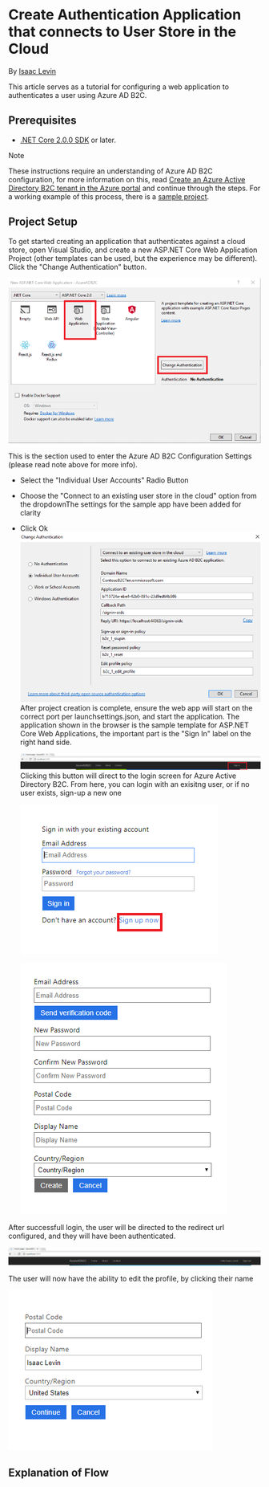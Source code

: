 # Create Authentication Application that connects to User Store in the Cloud

By [Isaac Levin](https://isaaclevin.com)

This article serves as a tutorial for configuring a web application to authenticates a user using Azure AD B2C.

## Prerequisites

* [.NET Core 2.0.0 SDK](https://dot.net/core) or later.

> [!NOTE]
> These instructions require an understanding of Azure AD B2C configuration, for more information on this, read [Create an Azure Active Directory B2C tenant in the Azure portal](https://docs.microsoft.com/azure/active-directory-b2c/active-directory-b2c-get-started) and continue through the steps.
> For a working example of this process, there is a [sample project](authentication/azure-ad-b2c/sample/AzureADB2C/AzureADB2C).


## Project Setup
To get started creating an application that authenticates against a cloud store, open Visual Studio, and create a new ASP.NET Core Web Application Project (other templates can be used, but the experience may be different). Click the "Change Authentication" button.

   ![New ASP.NET Core Project](azure-ad-b2c/_static/1.png)

This is the section used to enter the Azure AD B2C Configuration Settings (please read note above for more info). 
- Select the "Individual User Accounts" Radio Button
- Choose the "Connect to an existing user store in the cloud" option from the dropdownThe settings for the sample app have been added for clarity   
- Click Ok   
   ![Setup AD Config](azure-ad-b2c/_static/2.png)
After project creation is complete, ensure the web app will start on the correct port per launchsettings.json, and start the application. The application shown in the browser is the sample template for ASP.NET Core
Web Applications, the important part is the "Sign In" label on the right hand side.
   
   
   ![Home Page](azure-ad-b2c/_static/3.png)
Clicking this button will direct to the login screen for Azure Active Directory B2C. From here, you can login with an exisitng user, or if no user exists, sign-up a new one   
   
   ![Signin](azure-ad-b2c/_static/4.png)
   
   ![Signup](azure-ad-b2c/_static/5.png)
   
After successfull login, the user will be directed to the redirect url configured, and they will have been authenticated.
   
   ![Signup Detail](azure-ad-b2c/_static/6.png)
   
The user will now have the ability to edit the profile, by clicking their name 
   
   ![Edit Profile](azure-ad-b2c/_static/7.png)
   
## Explanation of Flow   
